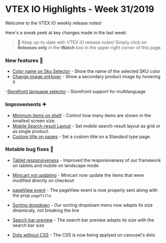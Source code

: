 # VTEX IO Highlights - Week 31/2019

Welcome to the VTEX IO weekly release notes!

Here's a sneak peek at key changes made in the last week:

> :bell: Keep up-to-date with VTEX IO release notes! Simply click on  **Releases only**  in the  **Watch**  box in the upper right corner of this page.

### New features 🚀 

- [Color name on Sku Selector](color-name-sku-selector.md) - Show the name of the selected SKU color
- [Change image onHover](change-image-on-hover.md) - Show a secondary product image by hovering it

-[Storefront language selector](storefront-language-selector.md) - Storefront support for multilanguage

### Improvements  :heavy_plus_sign:

- [Minimum items on shelf](minimum-items-shelf.md) - Control how many items are shown in the smallest screen size.
- [Mobile Search-result Layout](hide-layout-switcher-mobile.md) - Set mobile search-result layout as grid or as single product.
- [Custom title on pages](custom-title-standard-page.md) - Set a custom title on a Standard type page.


### Notable bug fixes  :bug:

- [Tablet responsiveness](https://github.com/vtex-apps/store-discussion/issues/56) - Improved the responsiveness of our framework on tablets and mobile on landscape mode

- [Minicart not updating](https://github.com/vtex-apps/minicart/pull/171) - Minicart now update the items that were modified directly on checkout

- [pageView event](https://github.com/vtex-apps/store/pull/312) - The pageView event is now properly sent along with the prop `pageTitle`

- [Sorting dropdown](https://github.com/vtex-apps/search-result/pull/217) - Our sorting dropdown menu now adapts its size dinamicaly, not breaking the line

- [Search bar preview](https://github.com/vtex-apps/store-components/pull/539) - The search bar preview adapts its size with the search bar size

- [Dots without CSS](https://github.com/vtex-apps/carousel/pull/83) - The CSS is now being applyed on carousel's dots
